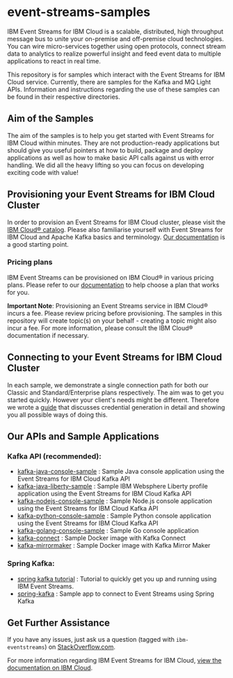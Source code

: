 # event-streams-samples
IBM Event Streams for IBM Cloud is a scalable, distributed, high throughput message bus to unite your on-premise and off-premise cloud technologies. You can wire micro-services together using open protocols, connect stream data to analytics to realize powerful insight and feed event data to multiple applications to react in real time.

This repository is for samples which interact with the Event Streams for IBM Cloud service. 
Currently, there are samples for the Kafka and MQ Light APIs.
Information and instructions regarding the use of these samples can be found in their respective directories.

## Aim of the Samples
The aim of the samples is to help you get started with Event Streams for IBM Cloud within minutes. They are not production-ready applications but should give you useful pointers at how to build, package and deploy applications as well as how to make basic API calls against us with error handling. We did all the heavy lifting so you can focus on developing exciting code with value!

## Provisioning your Event Streams for IBM Cloud Cluster
In order to provision an Event Streams for IBM Cloud cluster, please visit the [IBM Cloud® catalog](https://cloud.ibm.com/catalog/). Please also familiarise yourself with Event Streams for IBM Cloud and Apache Kafka basics and terminology. [Our documentation](https://cloud.ibm.com/docs/services/EventStreams?topic=eventstreams-getting_started) is a good starting point.

### Pricing plans
IBM Event Streams can be provisioned on IBM Cloud® in various pricing plans. Please refer to our [documentation](https://cloud.ibm.com/docs/services/EventStreams?topic=eventstreams-plan_choose#plan_choose) to help choose a plan that works for you.

__Important Note__: Provisioning an Event Streams service in IBM Cloud® incurs a fee. Please review pricing before provisioning. The samples in this repository will create topic(s) on your behalf - creating a topic might also incur a fee. For more information, please consult the IBM Cloud® documentation if necessary.

## Connecting to your Event Streams for IBM Cloud Cluster
In each sample, we demonstrate a single connection path for both our Classic and Standard/Enterprise plans respectively. The aim was to get you started quickly. However your client's needs might be different. Therefore we wrote a [guide](https://cloud.ibm.com/docs/services/EventStreams?topic=eventstreams-connecting#connecting) that discusses credential generation in detail and showing you all possible ways of doing this.

## Our APIs and Sample Applications

### Kafka API (recommended):
* [kafka-java-console-sample](/kafka-java-console-sample/README.md) : Sample Java console application using the Event Streams for IBM Cloud Kafka API
* [kafka-java-liberty-sample](/kafka-java-liberty-sample/README.md) : Sample IBM Websphere Liberty profile application using the Event Streams for IBM Cloud Kafka API
* [kafka-nodejs-console-sample](kafka-nodejs-console-sample/README.md) : Sample Node.js console application using the Event Streams for IBM Cloud Kafka API
* [kafka-python-console-sample](/kafka-python-console-sample/README.md) : Sample Python console application using the Event Streams for IBM Cloud Kafka API
* [kafka-golang-console-sample](/kafka-golang-console-sample/README.md) : Sample Go console application
* [kafka-connect](/kafka-connect/README.md) : Sample Docker image with Kafka Connect
* [kafka-mirrormaker](/kafka-mirrormaker/README.md) : Sample Docker image with Kafka Mirror Maker

### Spring Kafka:
* [spring kafka tutorial](https://developer.ibm.com/tutorials/use-spring-kafka-to-access-an-event-streams-service/) : Tutorial to quickly get you up and running using IBM Event Streams. 
* [spring-kafka](https://github.com/wkorando/event-stream-kafka) : Sample app to connect to Event Streams using Spring Kafka

## Get Further Assistance

If you have any issues, just ask us a question (tagged with `ibm-eventstreams`) on [StackOverflow.com](http://stackoverflow.com/questions/tagged/ibm-eventstreams).


For more information regarding IBM Event Streams for IBM Cloud, [view the documentation on IBM Cloud](https://cloud.ibm.com/docs/services/EventStreams?topic=eventstreams-getting_started).
